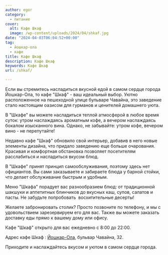 ```yaml
---
author: egor
category:
  - питание
cover:
  alt: Кафе Шкаф
  image: /wp-content/uploads/2024/04/shkaf.jpg
date: "2024-04-03T06:04:52+00:00"
tag:
  - йошкар-ола
  - кафе
title: Кафе Шкаф
description: Кафе Шкаф
keywords: Кафе Шкаф
url: /shkaf/

---
```

Если вы стремитесь насладиться вкусной едой в самом сердце города Йошкар\-Ола, то кафе "Шкаф" \- ваш идеальный выбор. Уютно расположенное на пешеходной улице бульваре Чавайна, это заведение стало настоящим оазисом для гурманов и ценителей домашнего уюта.

В "Шкафе" вы можете насладиться теплой атмосферой в любое время суток: утром наслаждаясь ароматным кофе, а вечером наслаждаясь бокалом изысканного вина. Однако, не забывайте: утром кофе, вечером вино \- не перепутайте!

Недавно кафе "Шкаф" обновило свой интерьер, добавив в него новые элементы дизайна, что придало заведению еще больше очарования. Красивая и комфортная обстановка позволяет посетителям расслабиться и насладиться вкусом блюд.

В "Шкафе" принят принцип самообслуживания, поэтому здесь нет официантов. Вы сами заказываете и забираете блюда у барной стойки, что делает обслуживание быстрым и удобным.

Меню "Шкафа" порадует вас разнообразием блюд: от традиционной шакшуки и аппетитных блинчиков до вкусных каш, супов, салатов и пасты. Не забудьте попробовать  восхитительные десерты!

Желаете забронировать столик? Просто позвоните по телефону, и мы с удовольствием зарезервируем его для вас. Также вы можете заказать доставку еды прямо к вашему дому или офису.

Кафе "Шкаф" открыто для вас ежедневно с 8:00 до 22:00.

Адрес кафе Шкаф : [Йошкар-Ола](/joshkarola/), бульвар Чавайна, 32.

Приходите и наслаждайтесь вкусом и уютом в самом сердце города.
